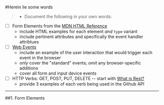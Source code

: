 #Herein lie some words

>* Document the following in your own words:
  * [ ] Form Elements from the [MDN HTML Reference](https://developer.mozilla.org/en-US/docs/Web/HTML/Element)
    * include HTML examples for each element _and_ `type` variant
    * include pertinent attributes and specifically the event handler attribtues
  * [ ] [Web Events](https://developer.mozilla.org/en-US/docs/Web/Events)
    * include an example of the user interaction that would trigger each event in the browser
    * _only_ cover the "standard" events; _omit_ any browser-specific additions
    * cover all form and input device events
  * [ ] HTTP Verbs: GET, POST, PUT, DELETE -- start with [What is Rest?](http://j.mp/what-is-rest)
    * provide 3 examples of each verb being used in the Github API

---

##1. Form Elements
